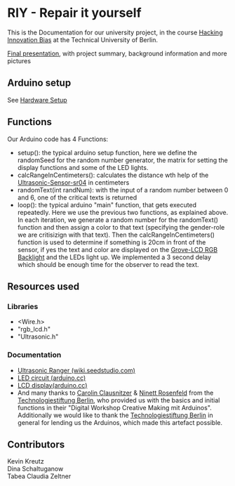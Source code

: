# RIY - Repair it yourself
This is the Documentation for our university project, in the course [Hacking Innovation Bias](https://moseskonto.tu-berlin.de/moses/modultransfersystem/bolognamodule/beschreibung/anzeigen.html;jsessionid=ObAu5fcd4ZbIFyQYRfJkT4t84GxhwX-60i1GFf0u.moseskonto?nummer=50836&version=3&sprache=1) at the Technical University of Berlin.

[Final presentation](/RIY.pdf), with project summary, background information and more pictures


## Arduino setup
See [Hardware Setup](hardware.md)


## Functions
Our Arduino code has 4 Functions: 
* setup(): the typical arduino setup function, here we define the randomSeed for the random number generator, the <LCDs groove text> matrix for setting the display functions and some of the LED lights.
* calcRangeInCentimeters(): calculates the distance wth help of the [Ultrasonic-Sensor-sr04](https://create.arduino.cc/projecthub/abdularbi17/ultrasonic-sensor-hc-sr04-with-arduino-tutorial-327ff6) in centimeters
* randomText(int randNum): with the input of a random number between 0 and 6, one of the critical texts is returned
* loop(): the typical arduino "main" function, that gets executed repeatedly. Here we use the previous two functions, as explained above.
In each iteration, we generate a random number for the randomText() function and then assign a color to that text (specifying the gender-role we are critisizign with that text). Then the calcRangeInCentimeters() function is used to determine if something is 20cm in front of the sensor, if yes the text and color are displayed on the [Grove-LCD RGB Backlight](https://wiki.seeedstudio.com/Grove-LCD_RGB_Backlight/) and the LEDs light up. We implemented a 3 second delay which should be enough time for the observer to read the text. 

## Resources used
### Libraries
* <Wire.h>
* "rgb_lcd.h"
* "Ultrasonic.h"
### Documentation
* [Ultrasonic Ranger (wiki.seedstudio.com)](https://wiki.seeedstudio.com/Grove-Ultrasonic_Ranger/)
* [LED circuit (arduino.cc)](https://create.arduino.cc/projecthub/rowan07/make-a-simple-led-circuit-ce8308)
* [LCD display(arduino.cc)](https://docs.arduino.cc/learn/electronics/lcd-displays)
* And many thanks to [Carolin Clausnitzer](https://www.technologiestiftung-berlin.de/profil/team/carolin-clausnitzer) & [Ninett Rosenfeld](https://www.technologiestiftung-berlin.de/profil/team/ninett-rosenfeld) from the [Technologiestiftung Berlin](https://www.technologiestiftung-berlin.de/), who provided us with the basics and initial functions in their "Digital Workshop Creative Making mit Arduinos". Additionally we would like to thank the [Technologiestiftung Berlin](https://www.technologiestiftung-berlin.de/) in general for lending us the Arduinos, which made this artefact possible.

## Contributors
Kevin Kreutz  
Dina Schaltuganow  
Tabea Claudia Zeltner
